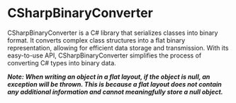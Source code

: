 # CSharpBinaryConverter
CSharpBinaryConverter is a C# library that serializes classes into binary format. It converts complex class structures into a flat binary representation, allowing for efficient data storage and transmission. With its easy-to-use API, CSharpBinaryConverter simplifies the process of converting C# types into binary data.

_**Note: When writing an object in a flat layout, if the object is null, an exception will be thrown. This is because a flat layout does not contain any additional information and cannot meaningfully store a null object.**_
